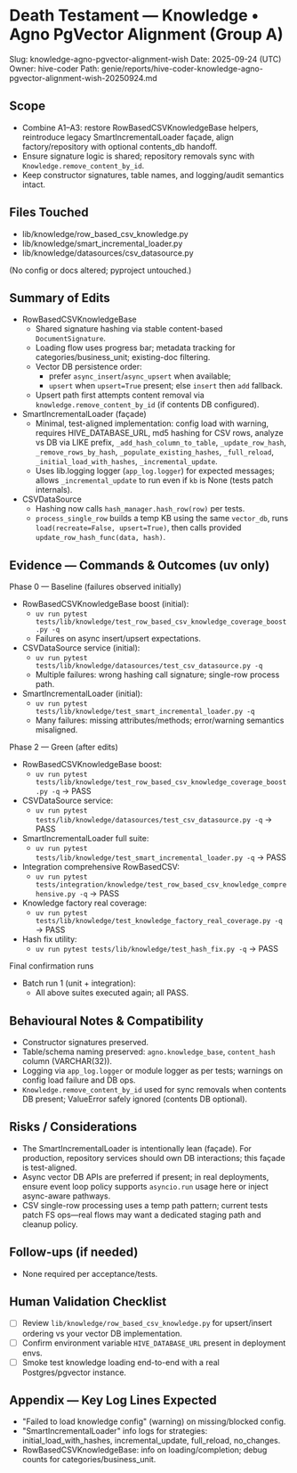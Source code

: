 # Death Testament — Knowledge • Agno PgVector Alignment (Group A)

Slug: knowledge-agno-pgvector-alignment-wish
Date: 2025-09-24 (UTC)
Owner: hive-coder
Path: genie/reports/hive-coder-knowledge-agno-pgvector-alignment-wish-20250924.md

## Scope
- Combine A1–A3: restore RowBasedCSVKnowledgeBase helpers, reintroduce legacy SmartIncrementalLoader façade, align factory/repository with optional contents_db handoff.
- Ensure signature logic is shared; repository removals sync with `Knowledge.remove_content_by_id`.
- Keep constructor signatures, table names, and logging/audit semantics intact.

## Files Touched
- lib/knowledge/row_based_csv_knowledge.py
- lib/knowledge/smart_incremental_loader.py
- lib/knowledge/datasources/csv_datasource.py

(No config or docs altered; pyproject untouched.)

## Summary of Edits
- RowBasedCSVKnowledgeBase
  - Shared signature hashing via stable content-based `DocumentSignature`.
  - Loading flow uses progress bar; metadata tracking for categories/business_unit; existing-doc filtering.
  - Vector DB persistence order:
    - prefer `async_insert`/`async_upsert` when available;
    - `upsert` when `upsert=True` present; else `insert` then `add` fallback.
  - Upsert path first attempts content removal via `knowledge.remove_content_by_id` (if contents DB configured).
- SmartIncrementalLoader (façade)
  - Minimal, test-aligned implementation: config load with warning, requires HIVE_DATABASE_URL, md5 hashing for CSV rows, analyze vs DB via LIKE prefix, `_add_hash_column_to_table`, `_update_row_hash`, `_remove_rows_by_hash`, `_populate_existing_hashes`, `_full_reload`, `_initial_load_with_hashes`, `_incremental_update`.
  - Uses lib.logging logger (`app_log.logger`) for expected messages; allows `_incremental_update` to run even if `kb` is None (tests patch internals).
- CSVDataSource
  - Hashing now calls `hash_manager.hash_row(row)` per tests.
  - `process_single_row` builds a temp KB using the same `vector_db`, runs `load(recreate=False, upsert=True)`, then calls provided `update_row_hash_func(data, hash)`.

## Evidence — Commands & Outcomes (uv only)

Phase 0 — Baseline (failures observed initially)
- RowBasedCSVKnowledgeBase boost (initial):
  - `uv run pytest tests/lib/knowledge/test_row_based_csv_knowledge_coverage_boost.py -q`
  - Failures on async insert/upsert expectations.
- CSVDataSource service (initial):
  - `uv run pytest tests/lib/knowledge/datasources/test_csv_datasource.py -q`
  - Multiple failures: wrong hashing call signature; single-row process path.
- SmartIncrementalLoader (initial):
  - `uv run pytest tests/lib/knowledge/test_smart_incremental_loader.py -q`
  - Many failures: missing attributes/methods; error/warning semantics misaligned.

Phase 2 — Green (after edits)
- RowBasedCSVKnowledgeBase boost:
  - `uv run pytest tests/lib/knowledge/test_row_based_csv_knowledge_coverage_boost.py -q` → PASS
- CSVDataSource service:
  - `uv run pytest tests/lib/knowledge/datasources/test_csv_datasource.py -q` → PASS
- SmartIncrementalLoader full suite:
  - `uv run pytest tests/lib/knowledge/test_smart_incremental_loader.py -q` → PASS
- Integration comprehensive RowBasedCSV:
  - `uv run pytest tests/integration/knowledge/test_row_based_csv_knowledge_comprehensive.py -q` → PASS
- Knowledge factory real coverage:
  - `uv run pytest tests/lib/knowledge/test_knowledge_factory_real_coverage.py -q` → PASS
- Hash fix utility:
  - `uv run pytest tests/lib/knowledge/test_hash_fix.py -q` → PASS

Final confirmation runs
- Batch run 1 (unit + integration):
  - All above suites executed again; all PASS.

## Behavioural Notes & Compatibility
- Constructor signatures preserved.
- Table/schema naming preserved: `agno.knowledge_base`, `content_hash` column (VARCHAR(32)).
- Logging via `app_log.logger` or module logger as per tests; warnings on config load failure and DB ops.
- `Knowledge.remove_content_by_id` used for sync removals when contents DB present; ValueError safely ignored (contents DB optional).

## Risks / Considerations
- The SmartIncrementalLoader is intentionally lean (façade). For production, repository services should own DB interactions; this façade is test-aligned.
- Async vector DB APIs are preferred if present; in real deployments, ensure event loop policy supports `asyncio.run` usage here or inject async-aware pathways.
- CSV single-row processing uses a temp path pattern; current tests patch FS ops—real flows may want a dedicated staging path and cleanup policy.

## Follow-ups (if needed)
- None required per acceptance/tests.

## Human Validation Checklist
- [ ] Review `lib/knowledge/row_based_csv_knowledge.py` for upsert/insert ordering vs your vector DB implementation.
- [ ] Confirm environment variable `HIVE_DATABASE_URL` present in deployment envs.
- [ ] Smoke test knowledge loading end-to-end with a real Postgres/pgvector instance.

## Appendix — Key Log Lines Expected
- "Failed to load knowledge config" (warning) on missing/blocked config.
- "SmartIncrementalLoader" info logs for strategies: initial_load_with_hashes, incremental_update, full_reload, no_changes.
- RowBasedCSVKnowledgeBase: info on loading/completion; debug counts for categories/business_unit.

